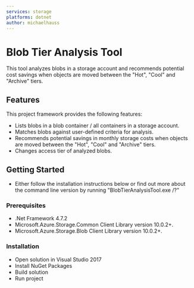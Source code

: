 ```yaml
---
services: storage
platforms: dotnet
author: michaelhauss
---
```


# Blob Tier Analysis Tool

This tool analyzes blobs in a storage account and recommends potential cost savings
when objects are moved between the "Hot", "Cool" and "Archive" tiers.

## Features

This project framework provides the following features:

* Lists blobs in a blob container / all containers in a storage account.
* Matches blobs against user-defined criteria for analysis.
* Recommends potential savings in monthly storage costs when objects are moved between the "Hot", "Cool" and "Archive" tiers.
* Changes access tier of analyzed blobs.

## Getting Started

* Either follow the installation instructions below or find out more about the command line version by running \"BlobTierAnalysisTool.exe /?\"

### Prerequisites

* .Net Framework 4.7.2
* Microsoft.Azure.Storage.Common Client Library version 10.0.2+.
* Microsoft.Azure.Storage.Blob Client Library version 10.0.2+.

### Installation

* Open solution in Visual Studio 2017
* Install NuGet Packages
* Build solution
* Run project
